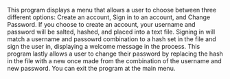 This program displays a menu that allows a user to choose between three different options: Create an account, Sign in to an account, and Change Password. If you choose to create an account, your username and password will be salted, hashed, and placed into a text file. Signing in will match a username and passowrd combination to a hash set in the file and sign the user in, displaying a welcome message in the process. This program lastly allows a user to change their password by replacing the hash in the file with a new once made from the combination of the username and new password. You can exit the program at the main menu.
